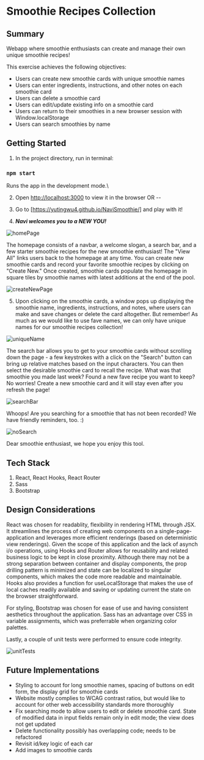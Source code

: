 # Smoothie Recipes Collection

## Summary

Webapp where smoothie enthusiasts can create and manage their own unique smoothie recipes!

This exercise achieves the following objectives:
- Users can create new smoothie cards with unique smoothie names
- Users can enter ingredients, instructions, and other notes on each smoothie card
- Users can delete a smoothie card
- Users can edit/update existing info on a smoothie card
- Users can return to their smoothies in a new browser session with Window.localStorage
- Users can search smoothies by name


## Getting Started

1) In the project directory, run in terminal:

### `npm start`

Runs the app in the development mode.\

2) Open [http://localhost:3000](http://localhost:3000) to view it in the browser OR --

3) Go to [https://yutingwu4.github.io/NaviSmoothie/] and play with it!

4) **_Navi welcomes you to a NEW YOU!_**

![homePage](https://user-images.githubusercontent.com/74384669/117894219-b6ed0500-b270-11eb-9257-8ab5196605b6.PNG)

The homepage consists of a navbar, a welcome slogan, a search bar, and a few starter smoothie recipes for the new smoothie enthusiast!  The "View All" links users back to the homepage at any time.  You can create new smoothie cards and record your favorite smoothie recipes by clicking on "Create New."  Once created, smoothie cards populate the homepage in square tiles by smoothie names with latest additions at the end of the pool.  

![createNewPage](https://user-images.githubusercontent.com/74384669/117894346-03d0db80-b271-11eb-87d6-aa77d6e65aa8.PNG)


5) Upon clicking on the smoothie cards, a window pops up displaying the smoothie name, ingredients, instructions, and notes, where users can make and save changes or delete the card altogether.  But remember!  As much as we would like to use fave names, we can only have unique names for our smoothie recipes collection!   

![uniqueName](https://user-images.githubusercontent.com/74384669/117895725-d6d1f800-b273-11eb-8387-eb447c124abb.PNG)

The search bar allows you to get to your smoothie cards without scrolling down the page - a few keystrokes with a click on the "Search" button can bring up relative matches based on the input characters.  You can then select the desirable smoothie card to recall the recipe.  What was that smoothie you made last week?  Found a new fave recipe you want to keep?  No worries!  Create a new smoothie card and it will stay even after you refresh the page!

![searchBar](https://user-images.githubusercontent.com/74384669/117895863-231d3800-b274-11eb-9f28-7bc520880d46.PNG)

Whoops!  Are you searching for a smoothie that has not been recorded?  We have friendly reminders, too. :)

![noSearch](https://user-images.githubusercontent.com/74384669/117896060-97f07200-b274-11eb-915e-61946d06c3b2.PNG)

Dear smoothie enthusiast, we hope you enjoy this tool.


## Tech Stack

1) React, React Hooks, React Router
2) Sass
3) Bootstrap


## Design Considerations

React was chosen for readablity, flexibility in rendering HTML through JSX.  It streamlines the process of creating web components on a single-page-application and leverages more efficient renderings (based on deterministic view renderings).  Given the scope of this application and the lack of asynch i/o operations, using Hooks and Router allows for reusability and related business logic to be kept in close proximity.  Although there may not be a strong separation between container and display components, the prop drilling pattern is minimized and state can be localized to singular components, which makes the code more readable and maintainable.  Hooks also provides a function for useLocalStorage that makes the use of local caches readily available and saving or updating current the state on the browser straightforward.

For styling, Bootstrap was chosen for ease of use and having consistent aesthetics throughout the application.  Sass has an advantage over CSS in variable assignments, which was preferrable when organizing color palettes.

Lastly, a couple of unit tests were performed to ensure code integrity.

![unitTests](https://user-images.githubusercontent.com/74384669/117897750-4e098b00-b278-11eb-83ea-2ca3ad19b833.PNG)



## Future Implementations

- Styling to account for long smoothie names, spacing of buttons on edit form, the display grid for smoothie cards
- Website mostly complies to WCAG contrast ratios, but would like to account for other web accessibility standards more thoroughly
- Fix searching mode to allow users to edit or delete smoothie card.  State of modified data in input fields remain only in edit mode; the view does not get updated
- Delete functionality possibly has overlapping code; needs to be refactored
- Revisit id/key logic of each car
- Add images to smoothie cards

